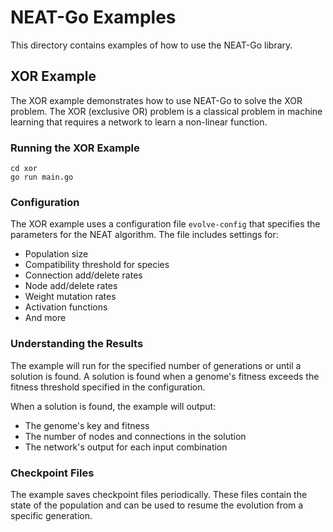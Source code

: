 # NEAT-Go Examples

This directory contains examples of how to use the NEAT-Go library.

## XOR Example

The XOR example demonstrates how to use NEAT-Go to solve the XOR problem. The XOR (exclusive OR) problem is a classical problem in machine learning that requires a network to learn a non-linear function.

### Running the XOR Example

```
cd xor
go run main.go
```

### Configuration

The XOR example uses a configuration file `evolve-config` that specifies the parameters for the NEAT algorithm. The file includes settings for:

- Population size
- Compatibility threshold for species
- Connection add/delete rates
- Node add/delete rates
- Weight mutation rates
- Activation functions
- And more

### Understanding the Results

The example will run for the specified number of generations or until a solution is found. A solution is found when a genome's fitness exceeds the fitness threshold specified in the configuration.

When a solution is found, the example will output:
- The genome's key and fitness
- The number of nodes and connections in the solution
- The network's output for each input combination

### Checkpoint Files

The example saves checkpoint files periodically. These files contain the state of the population and can be used to resume the evolution from a specific generation. 
